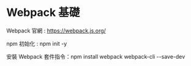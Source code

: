# Webpack 基礎
Webpack 官網 : https://webpack.js.org/

npm 初始化 : npm init -y

安裝 Webpack 套件指令：npm install webpack webpack-cli --save-dev

